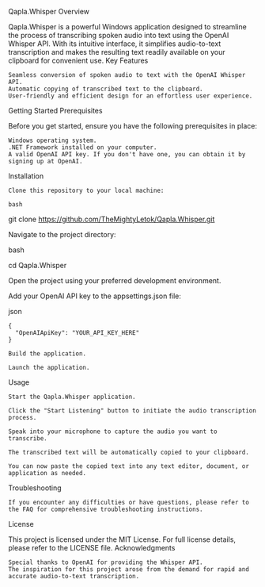 Qapla.Whisper
Overview

Qapla.Whisper is a powerful Windows application designed to streamline the process of transcribing spoken audio into text using the OpenAI Whisper API. With its intuitive interface, it simplifies audio-to-text transcription and makes the resulting text readily available on your clipboard for convenient use.
Key Features

    Seamless conversion of spoken audio to text with the OpenAI Whisper API.
    Automatic copying of transcribed text to the clipboard.
    User-friendly and efficient design for an effortless user experience.

Getting Started
Prerequisites

Before you get started, ensure you have the following prerequisites in place:

    Windows operating system.
    .NET Framework installed on your computer.
    A valid OpenAI API key. If you don't have one, you can obtain it by signing up at OpenAI.

Installation

    Clone this repository to your local machine:

    bash

git clone https://github.com/TheMightyLetok/Qapla.Whisper.git

Navigate to the project directory:

bash

cd Qapla.Whisper

Open the project using your preferred development environment.

Add your OpenAI API key to the appsettings.json file:

json

    {
      "OpenAIApiKey": "YOUR_API_KEY_HERE"
    }

    Build the application.

    Launch the application.

Usage

    Start the Qapla.Whisper application.

    Click the "Start Listening" button to initiate the audio transcription process.

    Speak into your microphone to capture the audio you want to transcribe.

    The transcribed text will be automatically copied to your clipboard.

    You can now paste the copied text into any text editor, document, or application as needed.

Troubleshooting

    If you encounter any difficulties or have questions, please refer to the FAQ for comprehensive troubleshooting instructions.

License

This project is licensed under the MIT License. For full license details, please refer to the LICENSE file.
Acknowledgments

    Special thanks to OpenAI for providing the Whisper API.
    The inspiration for this project arose from the demand for rapid and accurate audio-to-text transcription.
